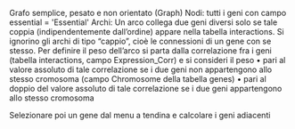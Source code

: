 Grafo semplice, pesato e non orientato (Graph)
Nodi: tutti i geni con campo essential = 'Essential'
Archi: Un arco collega due geni diversi solo se tale coppia (indipendentemente dall’ordine) appare nella tabella interactions. 
Si ignorino gli archi di tipo “cappio”, cioè le connessioni di un gene con se stesso.
Per definire il peso dell’arco si parta dalla 
correlazione fra i geni (tabella interactions, campo Expression_Corr) e si consideri il peso
• pari al valore assoluto di tale correlazione se i due geni non appartengono allo stesso 
cromosoma (campo Chromosome della tabella genes)
• pari al doppio del valore assoluto di tale correlazione se i due geni appartengono allo 
stesso cromosoma

Selezionare poi un gene dal menu a tendina e calcolare i geni adiacenti
